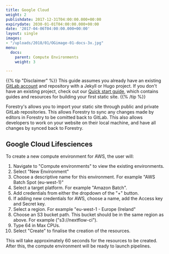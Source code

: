```yaml
---
title: Google Cloud
weight: 2
publishdate: 2017-12-31T04:00:00.000+00:00
expirydate: 2030-01-01T04:00:00.000+00:00
date: '2017-04-06T04:00:00.000+00:00'
layout: single
images:
- "/uploads/2018/01/OGimage-01-docs-3x.jpg"
menu:
  docs:
    parent: Compute Environments
    weight: 3

---
```

{{% tip "Disclaimer" %}}
This guide assumes you already have an existing [GitLab account](https://gitlab.com/users/sign_in) and repository with a Jekyll or Hugo project. If you don't have an existing project, check out our [Quick start guide](/docs/quickstart/tour/), which contains guides and resources for building your first static site.
{{% /tip %}}

Forestry's allows you to import your static site through public and private GitLab repositories. This allows Forestry to sync any changes made by editors in Forestry to be comitted back to GitLab. This also allows developers to work on your website on their local machine, and have all changes by synced back to Forestry.

## Google Cloud Lifesciences
To create a new compute environment for AWS, the user will:

1. Navigate to "Compute environments" to view the existing environments.
2. Select "New Environment"
3. Choose a descriptive name for this environment. For example "AWS Batch Spot (eu-west-1)"
4. Select a target platform. For example "Amazon Batch".
5. Add credentials from either the dropdown of the "+" button.
6. If adding new credentials for AWS, choose a name, add the Access key and Secret key.
7. Select a region. For example "eu-west-1 - Europe (Ireland"
8. Choose an S3 bucket path. This bucket should be in the same region as above. For example ("s3://nextflow-ci").
9. Type 64 in Max CPUs.
10. Select "Create" to finalise the creation of the resources.

This will take approximately 60 seconds for the resources to be created. After this, the compute environment will be ready to launch pipelines.
